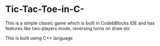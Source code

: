 
# Tic-Tac-Toe-in-C-
 
This is a simple classic game which is built 
in CodebBlocks IDE and has features like
two-players mode, reversing turns on draw etc


This is built using C++ language
